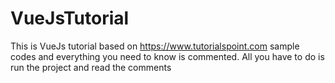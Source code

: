 # VueJsTutorial
This is VueJs tutorial based on https://www.tutorialspoint.com sample codes and everything you need to know is commented.
All you have to do is run the project and read the comments

